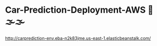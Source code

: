 # Car-Prediction-Deployment-AWS 🚗 🌫🌫
 
http://carprediction-env.eba-n2k83jme.us-east-1.elasticbeanstalk.com/
